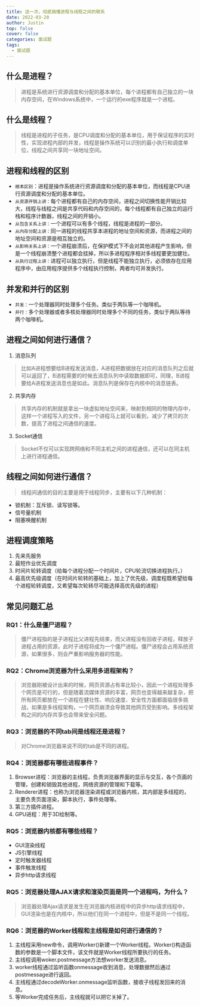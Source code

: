 ```yaml
---
title: 这一次，彻底搞懂进程与线程之间的联系
date: 2022-03-20
author: Justin
top: false
cover: false
categories: 面试题
tags:
  - 面试题
---
```


## 什么是进程？
> 进程是系统进行资源调度和分配的基本单位，每个进程都有自己独立的一块内存空间，在Windows系统中，一个运行的exe程序就是一个进程。

## 什么是线程？
> 线程是进程的子任务，是CPU调度和分配的基本单位，用于保证程序的实时性，实现进程内部的并发，线程是操作系统可以识别的最小执行和调度单位，线程之间共享同一块地址空间。

## 进程和线程的区别
* `根本区别`：进程是操作系统进行资源调度和分配的基本单位，而线程是CPU进行资源调度和分配的基本单位。
* `从资源开销上讲：`每个进程都有自己的内存空间，进程之间切换性能开销比较大，线程与线程之间是共享代码和内存空间的，每个线程都有自己独立的运行栈和程序计数器，线程之间的开销小。
* `从包含关系上讲：`一个进程可以有多个线程，线程是进程的一部分。
* `从内存分配上讲：`同一进程的线程共享本进程的地址空间和资源，而进程之间的地址空间和资源是相互独立的。
* `从影响关系上讲：`一个进程崩溃后，在保护模式下不会对其他进程产生影响，但是一个线程崩溃整个进程都会挂掉，所以多进程程序相对多线程要更加健壮。
* `从执行过程上讲：`进程可以独立执行，但是线程不能独立执行，必须依存在应用程序中，由应用程序提供多个线程执行控制，两者均可并发执行。

## 并发和并行的区别
* `并发：`一个处理器同时处理多个任务。类似于两队等一个咖啡机。
* `并行：`多个处理器或者多核处理器同时处理多个不同的任务，类似于两队等待两个咖啡机。

## 进程之间如何进行通信？
1. 消息队列

> 比如A进程想要给B进程发送消息，A进程把数据放在对应的消息队列之后就可以返回了，B进程需要的时候去消息队列中读取数据即可，同理，B进程要给A进程发送消息也是如此。消息队列是保存在内核中的消息链表。

2. 共享内存

> 共享内存的机制就是拿出一块虚拟地址空间来，映射到相同的物理内存中，这样一个进程写入的文件，另一个进程马上就可以看到，减少了拷贝的次数，提高了进程之间通信的速度。

3. Socket通信

> Socket不仅可以实现跨网络和不同主机之间的进程通信，还可以在同主机上进行进程通信。

## 线程之间如何进行通信？
> 线程间通信的目的主要是用于线程同步，主要有以下几种机制：

* 锁机制：互斥锁、读写锁等。
* 信号量机制
* 阻塞唤醒机制

## 进程调度策略
1. 先来先服务
2. 最短作业优先调度
3. 时间片轮转调度（给每个进程分配一个时间片，CPU轮流切换进程执行。）
4. 最高优先级调度（在时间片轮转的基础上，加上了优先级，调度程既希望给每个进程轮转调度，又希望每次轮转尽可能选择高优先级的进程）

## 常见问题汇总
### RQ1：什么是僵尸进程？
> 僵尸进程指的是子进程比父进程先结束，而父进程没有回收子进程，释放子进程占用的资源，此时子进程将成为一个僵尸进程。僵尸进程会占用系统资源，如果很多，则会严重影响服务器的性能。

### RQ2：Chrome浏览器为什么采用多进程架构？
> 浏览器刚被设计出来的时候，网页资源占有率比较小，因此一个进程处理多个网页是可行的，但是随着流媒体资源的丰富，网页也变得越来越复杂，把所有网页都放在一个进程在健壮性、响应速度、安全性方面都面临很多挑战，如果是多线程架构，一个网页崩溃会导致其他网页受到影响。多线程架构之间的内存共享也会带来安全问题。

### RQ3：浏览器的不同tab间是线程还是进程？
> 对Chrome浏览器来说不同的tab是不同的进程。

### RQ4：浏览器都有哪些进程事件？
1. Browser进程：浏览器的主线程，负责浏览器界面的显示与交互，各个页面的管理，创建和销毁其他进程，网络资源的管理和下载等。
2. Renderer进程：也称为浏览器渲染进程或浏览器内核，其内部是多线程的，主要负责页面渲染，脚本执行，事件处理等。
3. 第三方插件进程。
4. GPU进程：用于3D绘制等。

### RQ5：浏览器内核都有哪些线程？
* GUI渲染线程
* JS引擎线程
* 定时触发器线程
* 事件触发线程
* 异步http请求线程

### RQ5：浏览器处理AJAX请求和渲染页面是同一个进程吗，为什么？
> 浏览器处理Ajax请求是发生在浏览器内核进程中的异步http请求线程中，GUI渲染也是在内核中，所以他们在同一个进程中，但是不是同一个线程。

### RQ6：浏览器的Worker线程和主线程是如何进行通信的？
1. 主线程采用new命令，调用Worker()新建一个Worker线程。Worker()构造函数的参数是一个脚本文件，该文件就是Worker线程所要执行的任务。
2. 主线程调用woker.postmessage方法想worker发送消息。
3. worker线程通过监听函数onmessage收到消息，处理数据然后通过postmessage进行返回。
4. 主线程通过decodeWorker.onmessage监听函数，接收子线程发回来的消息。
5. 等Worker完成任务后，主线程就可以把它关掉了。
